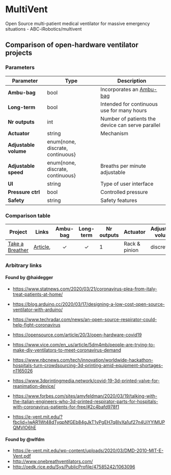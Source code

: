 # MultiVent

Open Source multi-patient medical ventilator for massive emergency situations - ABC-iRobotics/multivent

## Comparison of open-hardware ventilator projects

### Parameters

| Parameter | Type | Description |
|---|---|---|
|**Ambu-bag**|bool|Incorporates an [Ambu-bag](https://www.ambu.com/clinical-studies/ambu-resuscitator)|
|**Long-term**|bool|Intended for continuous use for many hours|
|**Nr outputs**|int|Number of patients the device can serve parallel|
|**Actuator**|string| Mechanism|
|**Adjustable volume**|enum{none, discrate, continuous}||
|**Adjustable speed**|enum{none, discrate, continuous}|Breaths per minute adjustable|
|**UI**|string|Type of user interface|
|**Pressure ctrl**|bool|Controlled pressure|
|**Safety**|string|Safety features|


### Comparison table

| Project | Links | Ambu-bag | Long-term | Nr outputs | Actuator | Adjustable volume | Adjustable speed | UI | Pressure ctrl | Safety |
| --- | --- | :---: | :---: | --- | --- | --- | --- | --- | :---: | --- |
| [Take a Breather](http://oedk.rice.edu/Sys/PublicProfile/47585242/1063096) | [Article](https://news.rice.edu/2019/05/01/student-invention-gives-patients-the-breath-of-life-2/), | ✓ | ✓ | 1 | Rack & pinion | discrete | discrete | UI | X | none |

### Arbitrary links

#### Found by @haidegger

- https://www.statnews.com/2020/03/21/coronavirus-plea-from-italy-treat-patients-at-home/
- https://blog.arduino.cc/2020/03/17/designing-a-low-cost-open-source-ventilator-with-arduino/
- https://www.techradar.com/news/an-open-source-respirator-could-help-fight-coronavirus
- https://opensource.com/article/20/3/open-hardware-covid19
- https://www.vice.com/en_us/article/5dm4mb/people-are-trying-to-make-diy-ventilators-to-meet-coronavirus-demand
- https://www.nbcnews.com/tech/innovation/worldwide-hackathon-hospitals-turn-crowdsourcing-3d-printing-amid-equipment-shortages-n1165026
- https://www.3dprintingmedia.network/covid-19-3d-printed-valve-for-reanimation-device/
- https://www.forbes.com/sites/amyfeldman/2020/03/19/talking-with-the-italian-engineers-who-3d-printed-respirator-parts-for-hospitals-with-coronavirus-patients-for-free/#2c4bafd978f1

- https://e-vent.mit.edu/?fbclid=IwAR1Wt48dTyqpNfGEb84gJkT1yPgEH7q8lvXa1uf27n4UiYYlMUPQMVIO6hE

#### Found by @wlfdm

- https://e-vent.mit.edu/wp-content/uploads/2020/03/DMD-2010-MIT-E-Vent.pdf
- http://www.onebreathventilators.com/	
- http://oedk.rice.edu/Sys/PublicProfile/47585242/1063096


